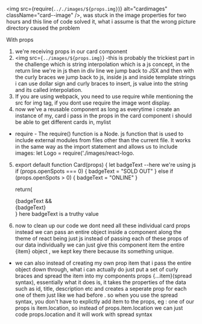 <img src={require(`.././images/${props.img}`)} alt="cardimages"  className="card--image" />,
was stuck in the image properties for two hours and this line of code solved it, what i assume
is that the wrong picture directory caused the problem 


With props
1. we're receiving props in our card component
2. <img src={`../images/${props.img}`} -this is probably the trickiest part in the 
challenge which is string interpolation which is a js concept, in the return line we're
in js then in div line we jump back to JSX and then with the curly braces we jump back to js,
inside js and inside template strings i can use dollar sign and curly braces to insert,
js value into the string and its called interpolation.
3. If you are using webpack, you need to use require while mentioning the src for img tag,
if you dont use require the image wont display.
4. now we've a reusable component as long as everytime i create an instance of my,
card i pass in the props in the card component i should be able to get different cards in,
mylist

- require - The require() function is a Node. js function that is used to include external 
modules from files other than the current file. It works in the same way as the import statement 
and allows us to include images: let Logo = require('./images/react-logo.

5. export default function Card(props) {
    let badgeText --here we're using js
    if (props.openSpots === 0) {
        badgeText = "SOLD OUT"
    } else if (props.openSpots > 0) {
        badgeText = "ONLINE"
    }

    return(
        <div className="card">
            {badgeText && <div className="card--badge">{badgeText}</div>} 
            here badgeText is a truthy value

6. now to clean up our code we dont need all these individual card props
    <Card
                key = {item.id}
                img = {item.coverImg}
                rating = {item.stats.rating}
                reviewCount = {item.stats.reviewCount}
                country = {item.location}
                title = {item.title}
                price = {item.price}
                openSpots = {item.openSpots}
                />
                instead we can pass an entire object inside a component
                <Card
                item={item}
                />
along the theme of react being just js instead of passing each of these props
of our data individually we can just give this component item the entire {item} object , we kept
key there because its something unique.
- we can also instead of creating my own prop item that i pass the entire object down through,
what i can actually do just put a set of curly braces and spread the item into my components props
{...item}(spread syntax), essentially what it does is, it takes the properties of the data such as id, title, description etc and creates a seperate prop for each one of them just like we had before .
so when you use the spread syntax, you don't have to explictly add item to the props,
eg : one of our props is item.location, so instead of props.item.location we can just code
props.location and it will work with spread syntax